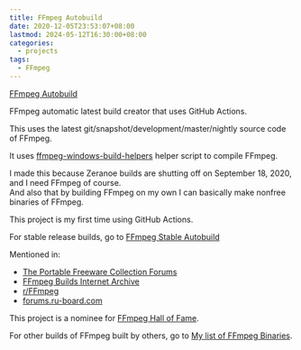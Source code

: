```yaml
---
title: FFmpeg Autobuild
date: 2020-12-05T23:53:07+08:00
lastmod: 2024-05-12T16:30:00+08:00
categories:
  - projects
tags:
  - FFmpeg
---
```

[FFmpeg Autobuild](https://github.com/AnimMouse/ffmpeg-autobuild)

FFmpeg automatic latest build creator that uses GitHub Actions.

This uses the latest git/snapshot/development/master/nightly source code of FFmpeg.

It uses [ffmpeg-windows-build-helpers](https://github.com/rdp/ffmpeg-windows-build-helpers) helper script to compile FFmpeg.

I made this because Zeranoe builds are shutting off on September 18, 2020, and I need FFmpeg of course.\
And also that by building FFmpeg on my own I can basically make nonfree binaries of FFmpeg.

This project is my first time using GitHub Actions.

For stable release builds, go to [FFmpeg Stable Autobuild](../ffmpeg-stable-autobuild/)

Mentioned in:
* [The Portable Freeware Collection Forums](https://www.portablefreeware.com/forums/viewtopic.php?p=98827#p98827)
* [FFmpeg Builds Internet Archive](https://archive.org/details/zeranoe)
* [r/FFmpeg](https://www.reddit.com/r/ffmpeg/comments/ikht2k/ffmpegzeranoecom_will_close_on_sep_18_2020/g3rm2nk)
* [forums.ru-board.com](https://forum.ru-board.com/topic.cgi?forum=5&topic=45173&start=1060)

This project is a nominee for [FFmpeg Hall of Fame](https://ffmpeg.org/shame.html).

For other builds of FFmpeg built by others, go to [My list of FFmpeg Binaries](../../p/ffmpeg-binaries/).